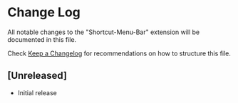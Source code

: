 # Change Log
All notable changes to the "Shortcut-Menu-Bar" extension will be documented in this file.

Check [Keep a Changelog](http://keepachangelog.com/) for recommendations on how to structure this file.

## [Unreleased]
- Initial release